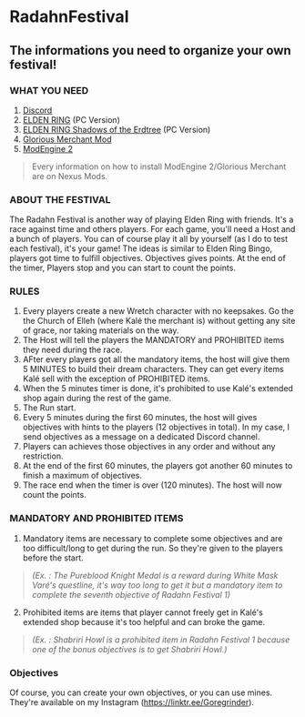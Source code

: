 # RadahnFestival
## The informations you need to organize your own festival! 
### WHAT YOU NEED
1. [Discord](https://discord.com/)
2. [ELDEN RING](https://store.steampowered.com/app/1245620/ELDEN_RING/) (PC Version)
3. [ELDEN RING Shadows of the Erdtree](https://store.steampowered.com/app/2778580/ELDEN_RING_Shadow_of_the_Erdtree/) (PC Version)
4. [Glorious Merchant Mod](https://www.nexusmods.com/eldenring/mods/5192)
5. [ModEngine 2](https://github.com/soulsmods/ModEngine2/releases/tag/release-2.1.0)
>Every information on how to install ModEngine 2/Glorious Merchant are on Nexus Mods. 

### ABOUT THE FESTIVAL
The Radahn Festival is another way of playing Elden Ring with friends. It's a race against time and others players. For each game, you'll need a Host and a bunch of players. You can of course play it all by yourself (as I do to test each festival), it's your game! The ideas is similar to Elden Ring Bingo, players got time to fulfill objectives. Objectives gives points. At the end of the timer, Players stop and you can start to count the points. 

### RULES
1. Every players create a new Wretch character with no keepsakes. Go the the Church of Elleh (where Kalé the merchant is) without getting any site of grace, nor taking materials on the way.
2. The Host will tell the players the MANDATORY and PROHIBITED items they need during the race.
3. AFter every players got all the mandatory items, the host will give them 5 MINUTES to build their dream characters. They can get every items Kalé sell with the exception of PROHIBITED items.
4. When the 5 minutes timer is done, it's prohibited to use Kalé's extended shop again during the rest of the game. 
5. The Run start.
6. Every 5 minutes during the first 60 minutes, the host will gives objectives with hints to the players (12 objectives in total). In my case, I send objectives as a message on a dedicated Discord channel.
7. Players can achieves those objectives in any order and without any restriction.
8. At the end of the first 60 minutes, the players got another 60 minutes to finish a maximum of objectives.
9. The race end when the timer is over (120 minutes). The host will now count the points. 

### MANDATORY AND PROHIBITED ITEMS
1. Mandatory items are necessary to complete some objectives and are too difficult/long to get during the run. So they're given to the players before the start.
>_(Ex. : The Pureblood Knight Medal is a reward during White Mask Varé's questline, it's way too long to get it but a mandatory item to complete the seventh objective of Radahn Festival 1)_
2. Prohibited items are items that player cannot freely get in Kalé's extended shop because it's too helpful and can broke the game.
>_(Ex. : Shabriri Howl is a prohibited item in Radahn Festival 1 because one of the bonus objectives is to get Shabriri Howl.)_

### Objectives
Of course, you can create your own objectives, or you can use mines. They're available on my Instagram (https://linktr.ee/Goregrinder). 
